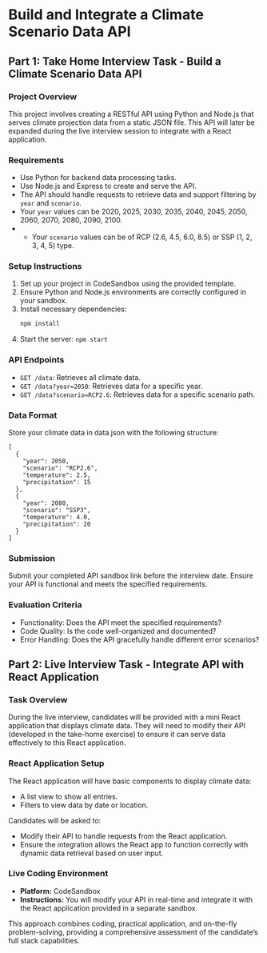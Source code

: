 # Build and Integrate a Climate Scenario Data API

## Part 1: Take Home Interview Task - Build a Climate Scenario Data API

### Project Overview
This project involves creating a RESTful API using Python and Node.js that serves climate projection data from a static JSON file. This API will later be expanded during the live interview session to integrate with a React application.

### Requirements
- Use Python for backend data processing tasks.
- Use Node.js and Express to create and serve the API.
- The API should handle requests to retrieve data and support filtering by `year` and `scenario`.
- Your `year` values can be 2020, 2025, 2030, 2035, 2040, 2045, 2050, 2060, 2070, 2080, 2090, 2100.
- - Your `scenario` values can be of RCP (2.6, 4.5, 6.0, 8.5) or SSP (1, 2, 3, 4, 5) type.

### Setup Instructions
1. Set up your project in CodeSandbox using the provided template.
2. Ensure Python and Node.js environments are correctly configured in your sandbox.
3. Install necessary dependencies:
   ```bash
   npm install
   ```
4. Start the server:
`npm start`

### API Endpoints

- `GET /data`: Retrieves all climate data.
- `GET /data?year=2050`: Retrieves data for a specific year.
- `GET /data?scenario=RCP2.6`: Retrieves data for a specific scenario path.

### Data Format
Store your climate data in data.json with the following structure:

```
[
  {
    "year": 2050,
    "scenario": "RCP2.6",
    "temperature": 2.5,
    "precipitation": 15
  },
  {
    "year": 2080,
    "scenario": "SSP3",
    "temperature": 4.0,
    "precipitation": 20
  }
]
```

### Submission
Submit your completed API sandbox link before the interview date. Ensure your API is functional and meets the specified requirements.

### Evaluation Criteria
- Functionality: Does the API meet the specified requirements?
- Code Quality: Is the code well-organized and documented?
- Error Handling: Does the API gracefully handle different error scenarios?

## Part 2: Live Interview Task - Integrate API with React Application

### Task Overview
During the live interview, candidates will be provided with a mini React application that displays climate data. They will need to modify their API (developed in the take-home exercise) to ensure it can serve data effectively to this React application.

### React Application Setup
The React application will have basic components to display climate data:
- A list view to show all entries.
- Filters to view data by date or location.

Candidates will be asked to:
- Modify their API to handle requests from the React application.
- Ensure the integration allows the React app to function correctly with dynamic data retrieval based on user input.

### Live Coding Environment
- **Platform:** CodeSandbox
- **Instructions:** You will modify your API in real-time and integrate it with the React application provided in a separate sandbox.

This approach combines coding, practical application, and on-the-fly problem-solving, providing a comprehensive assessment of the candidate’s full stack capabilities.
